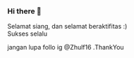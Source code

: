 ### Hi there 👋
Selamat siang, dan selamat beraktifitas :) <br>
Sukses selalu

jangan lupa follo ig @Zhulf16 
.ThankYou

<!--
**zhulf16/zhulf16** is a ✨ _special_ ✨ repository because its `README.md` (this file) appears on your GitHub profile.

Here are some ideas to get you started:

- 🔭 I’m currently working on ...
- 🌱 I’m currently learning ...
- 👯 I’m looking to collaborate on ...
- 🤔 I’m looking for help with ...
- 💬 Ask me about ...
- 📫 How to reach me: ...
- 😄 Pronouns: ...
- ⚡ Fun fact: ...
-->

